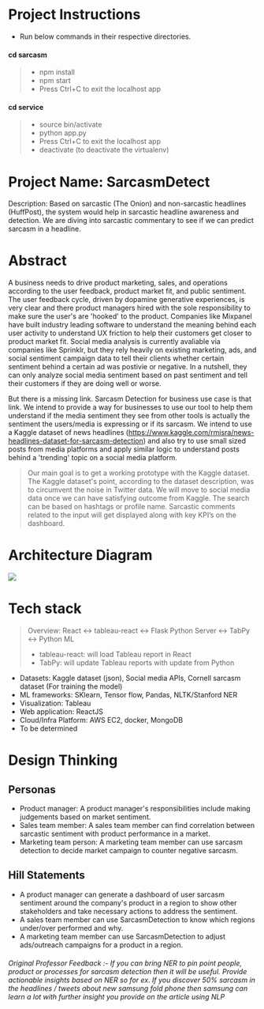 # Project Instructions
* Run below commands in their respective directories.
#### cd sarcasm
> - npm install
> - npm start
> - Press Ctrl+C to exit the localhost app

#### cd service
> - source bin/activate
> - python app.py
> - Press Ctrl+C to exit the localhost app
> - deactivate (to deactivate the virtualenv)

# Project Name: SarcasmDetect
Description: Based on sarcastic (The Onion) and non-sarcastic headlines (HuffPost), the system would help in sarcastic headline awareness and detection. We are diving into sarcastic commentary to see if we can predict sarcasm in a headline.

# Abstract
A business needs to drive product marketing, sales, and operations according to the user feedback, product market fit, and public sentiment. The user feedback cycle, driven by dopamine generative experiences, is very clear and there product managers hired with the sole responsibility to make sure the user's are 'hooked' to the product. Companies like Mixpanel have built industry leading software to understand the meaning behind each user activity to understand UX friction to help their customers get closer to product market fit. Social media analysis is currently avaliable via companies like Sprinklr, but they rely heavily on existing marketing, ads, and social sentiment campaign data to tell their clients whether certain sentiment behind a certain ad was postivie or negative. In a nutshell, they can only analyze social media sentiment based on past sentiment and tell their customers if they are doing well or worse.

But there is a missing link. Sarcasm Detection for business use case is that link. We intend to provide a way for businesses to use our tool to help them understand if the media sentiment they see from other tools is actually the sentiment the users/media is expressing or if its sarcasm. We intend to use a Kaggle dataset of news headlines (https://www.kaggle.com/rmisra/news-headlines-dataset-for-sarcasm-detection) and also try to use small sized posts from media platforms and apply similar logic to understand posts behind a 'trending' topic on a social media platform.

> Our main goal is to get a working prototype with the Kaggle dataset. The Kaggle dataset's point, according to the dataset description, was to circumvent the noise in Twitter data. We will move to social media data once we can have satisfying outcome from Kaggle. The search can be based on hashtags or profile name. Sarcastic comments related to the input will get displayed along with key KPI’s on the dashboard.

# Architecture Diagram
![](https://github.com/SJSUFall2019-CMPE272/SarcasmDetect/blob/master/SarcasmDetection.png)

# Tech stack
> Overview:
> React <-> tableau-react <-> Flask Python Server <-> TabPy <-> Python ML
> - tableau-react: will load Tableau report in React
> - TabPy: will update Tableau reports with update from Python
* Datasets: Kaggle dataset (json), Social media APIs, Cornell sarcasm dataset (For training the model)
* ML frameworks: SKlearn, Tensor flow, Pandas, NLTK/Stanford NER  
* Visualization: Tableau
* Web application: ReactJS
* Cloud/Infra Platform: AWS EC2, docker, MongoDB
* To be determined

# Design Thinking
## Personas
* Product manager: A product manager's responsibilities include making judgements based on market sentiment.
* Sales team member: A sales team member can find correlation between sarcastic sentiment with product performance in a market.
* Marketing team person: A marketing team member can use sarcasm detection to decide market campaign to counter negative sarcasm.

## Hill Statements
* A product manager can generate a dashboard of user sarcasm sentiment around the company's product in a region to show other stakeholders and take necessary actions to address the sentiment.
* A sales team member can use SarcasmDetection to know which regions under/over performed and why.
* A marketing team member can use SarcasmDetection to adjust ads/outreach campaigns for a product in a region.

###### Original Professor Feedback :- If you can bring NER to pin point people, product or processes for sarcasm detection then it will be useful. Provide actionable insights based on NER so for ex. If you discover 50% sarcasm in the headlines / tweets about new samsung fold phone then samsung can learn a lot with further insight you provide on the article using NLP
